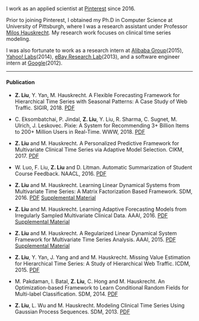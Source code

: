
I work as an applied scientist at [Pinterest](https://www.pinterest.com) since 2016.  

Prior to joining Pinterest, I obtained my Ph.D in Computer Science at University of Pittsburgh, where I was a research assistant under Professor [Milos Hauskrecht](http://people.cs.pitt.edu/~milos/). My research work focuses on clinical time series modeling. 

I was also fortunate to work as a research intern at [Alibaba Group](http://data.alibaba.com/)(2015), [Yahoo! Labs](http://labs.yahoo.com/)(2014), [eBay Research Lab](http://labs.ebay.com/)(2013), and a software engineer intern at [Google](http://www.google.com/)(2012).

* * *

#### Publication

* **Z. Liu**, Y. Yan, M. Hauskrecht. A Flexible Forecasting Framework for Hierarchical Time Series with Seasonal Patterns: A Case Study of Web Traffic. SIGIR, 2018. <a href="{{ site.baseurl }}/download/" class="button button-blue button-small">PDF</a> 

* C. Eksombatchai, P. Jindal, **Z. Liu**, Y. Liu, R. Sharma, C. Sugnet, M. Ulrich, J. Leskovec. Pixie: A System for Recommending 3+ Billion Items to 200+ Million Users in Real-Time. WWW, 2018. <a href="{{ site.baseurl }}/download/www2018.pdf" class="button button-blue button-small">PDF</a> 

* **Z. Liu** and M. Hauskrecht. A Personalized Predictive Framework for Multivariate Clinical Time Series via Adaptive Model Selection. CIKM, 2017. <a href="{{ site.baseurl }}/download/cikm2017.pdf" class="button button-blue button-small">PDF</a> 

* W. Luo, F. Liu, **Z. Liu** and D. Litman. Automatic Summarization of Student Course Feedback. NAACL, 2016. <a href="{{ site.baseurl }}/download/" class="button button-blue button-small">PDF</a>

* **Z. Liu** and M. Hauskrecht. Learning Linear Dynamical Systems from Multivariate Time Series: A Matrix Factorization Based Framework. SDM, 2016. <a href="{{ site.baseurl }}/download/sdm2016.pdf" class="button button-blue button-small">PDF</a> <a href="{{ site.baseurl }}/download/sdm2016_sup.pdf" class="button button-blue button-small">Supplemental Material</a> 

* **Z. Liu** and M. Hauskrecht. Learning Adaptive Forecasting Models from Irregularly Sampled Multivariate Clinical Data. AAAI, 2016. <a href="{{ site.baseurl }}/download/aaai2016_revision.pdf" class="button button-blue button-small">PDF</a> <a href="{{ site.baseurl }}/download/aaai2016_sup.pdf" class="button button-blue button-small">Supplemental Material</a> 

* **Z. Liu** and M. Hauskrecht. A Regularized Linear Dynamical System Framework for Multivariate Time Series Analysis. AAAI, 2015. <a href="{{ site.baseurl }}/download/aaai2015.pdf" class="button button-blue button-small">PDF</a> <a href="{{ site.baseurl }}/download/aaai2015_sup.pdf" class="button button-blue button-small">Supplemental Material</a> 

* **Z. Liu**, Y. Yan, J. Yang and and M. Hauskrecht. Missing Value Estimation for Hierarchical Time Series: A Study of Hierarchical Web Traffic. ICDM, 2015. <a href="{{ site.baseurl }}/download/icdm2015.pdf" class="button button-blue button-small">PDF</a> 

* M. Pakdaman, I. Batal, **Z. Liu**, C. Hong and M. Hauskrecht. An Optimization-based Framework to Learn Conditional Random Fields for Multi-label Classification. SDM, 2014. <a href="{{ site.baseurl }}/download/sdm2014.pdf" class="button button-blue button-small">PDF</a>

* **Z. Liu**, L. Wu and M. Hauskrecht. Modeling Clinical Time Series Using Gaussian Process Sequences. SDM, 2013. <a href="{{ site.baseurl }}/download/sdm2013.pdf" class="button button-blue button-small">PDF</a> 

